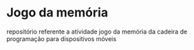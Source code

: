 # Jogo da memória
repositório referente a atividade jogo da memória da cadeira de programação para dispositivos móveis
